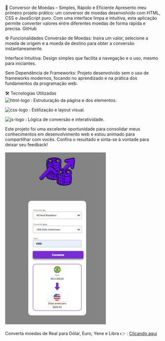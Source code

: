 💱 Conversor de Moedas – Simples, Rápido e Eficiente
Apresento meu primeiro projeto prático: um conversor de moedas desenvolvido com HTML, CSS e JavaScript puro. Com uma interface limpa e intuitiva, esta aplicação permite converter valores entre diferentes moedas de forma rápida e precisa.
GitHub


⚙️ Funcionalidades
Conversão de Moedas: Insira um valor, selecione a moeda de origem e a moeda de destino para obter a conversão instantaneamente.

Interface Intuitiva: Design simples que facilita a navegação e o uso, mesmo para iniciantes.

Sem Dependência de Frameworks: Projeto desenvolvido sem o uso de frameworks modernos, focando no aprendizado e na prática dos fundamentos da programação web.


🛠️ Tecnologias Utilizadas  
<img src="https://img.shields.io/badge/HTML5-E34F26?style=for-the-badge&logo=html5&logoColor=white" alt="html-logo" /> :   Estruturação da página e dos elementos.

<img src="https://img.shields.io/badge/CSS3-1572B6?style=for-the-badge&logo=css3&logoColor=white" alt="css-logo" />  :   Estilização e layout visual.

<img src="https://img.shields.io/badge/JavaScript-F7DF1E?style=for-the-badge&logo=JavaScript&logoColor=white" alt="js-logo" />  :   Lógica de conversão e interatividade.


Este projeto foi uma excelente oportunidade para consolidar meus conhecimentos em desenvolvimento web e estou animado para compartilhar com vocês. Confira o resultado e sinta-se à vontade para deixar seu feedback!
<br>
<br>
<img src="https://github.com/Eliassilva98/Projeto-conversor-de-moedas/blob/main/assets/Conversor%20de%20moedas.png?raw=true">
<br>
<br>
Converta moedas de Real para Dólar, Euro, Yene e Libra 👉 : <a href="https://eliassilva98.github.io/Projeto-conversor-de-moedas/">Clicando aqui<a/>

